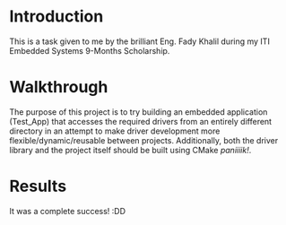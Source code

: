 # Introduction
This is a task given to me by the brilliant Eng. Fady Khalil during my ITI Embedded Systems 9-Months Scholarship.

# Walkthrough
The purpose of this project is to try building an embedded application (Test_App) that accesses the required drivers from an entirely different directory in an attempt to make driver development more flexible/dynamic/reusable between projects. Additionally, both the driver library and the project itself should be built using CMake *paniiiik!*.

# Results
It was a complete success! :DD
